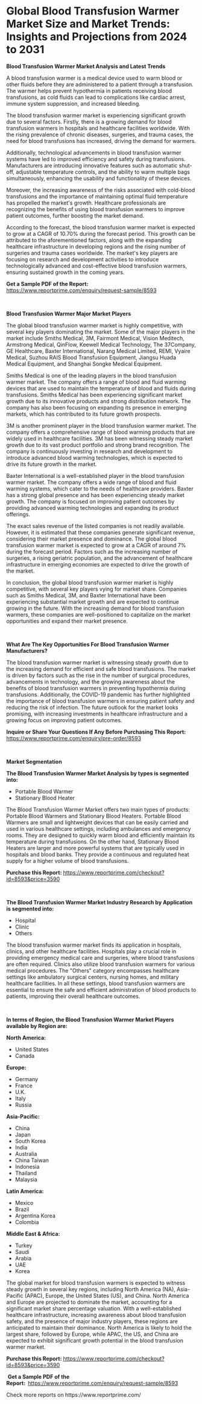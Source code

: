 <p><h1>Global Blood Transfusion Warmer Market Size and Market Trends: Insights and Projections from 2024 to 2031</h1></p><p><strong>Blood Transfusion Warmer Market Analysis and Latest Trends</strong></p>
<p><p>A blood transfusion warmer is a medical device used to warm blood or other fluids before they are administered to a patient through a transfusion. The warmer helps prevent hypothermia in patients receiving blood transfusions, as cold fluids can lead to complications like cardiac arrest, immune system suppression, and increased bleeding.</p><p>The blood transfusion warmer market is experiencing significant growth due to several factors. Firstly, there is a growing demand for blood transfusion warmers in hospitals and healthcare facilities worldwide. With the rising prevalence of chronic diseases, surgeries, and trauma cases, the need for blood transfusions has increased, driving the demand for warmers.</p><p>Additionally, technological advancements in blood transfusion warmer systems have led to improved efficiency and safety during transfusions. Manufacturers are introducing innovative features such as automatic shut-off, adjustable temperature controls, and the ability to warm multiple bags simultaneously, enhancing the usability and functionality of these devices.</p><p>Moreover, the increasing awareness of the risks associated with cold-blood transfusions and the importance of maintaining optimal fluid temperature has propelled the market's growth. Healthcare professionals are recognizing the benefits of using blood transfusion warmers to improve patient outcomes, further boosting the market demand.</p><p>According to the forecast, the blood transfusion warmer market is expected to grow at a CAGR of 10.70% during the forecast period. This growth can be attributed to the aforementioned factors, along with the expanding healthcare infrastructure in developing regions and the rising number of surgeries and trauma cases worldwide. The market's key players are focusing on research and development activities to introduce technologically advanced and cost-effective blood transfusion warmers, ensuring sustained growth in the coming years.</p></p>
<p><strong>Get a Sample PDF of the Report:&nbsp;</strong> <a href="https://www.reportprime.com/enquiry/request-sample/8593">https://www.reportprime.com/enquiry/request-sample/8593</a></p>
<p>&nbsp;</p>
<p><strong>Blood Transfusion Warmer Major Market Players</strong></p>
<p><p>The global blood transfusion warmer market is highly competitive, with several key players dominating the market. Some of the major players in the market include Smiths Medical, 3M, Fairmont Medical, Vision Meditech, Armstrong Medical, QinFlow, Keewell Medical Technology, The 37Company, GE Healthcare, Baxter International, Narang Medical Limited, REMI, Vyaire Medical, Suzhou RAIS Blood Transfusion Equipment, Jiangsu Huada Medical Equipment, and Shanghai Songke Medical Equipment.</p><p>Smiths Medical is one of the leading players in the blood transfusion warmer market. The company offers a range of blood and fluid warming devices that are used to maintain the temperature of blood and fluids during transfusions. Smiths Medical has been experiencing significant market growth due to its innovative products and strong distribution network. The company has also been focusing on expanding its presence in emerging markets, which has contributed to its future growth prospects.</p><p>3M is another prominent player in the blood transfusion warmer market. The company offers a comprehensive range of blood warming products that are widely used in healthcare facilities. 3M has been witnessing steady market growth due to its vast product portfolio and strong brand recognition. The company is continuously investing in research and development to introduce advanced blood warming technologies, which is expected to drive its future growth in the market.</p><p>Baxter International is a well-established player in the blood transfusion warmer market. The company offers a wide range of blood and fluid warming systems, which cater to the needs of healthcare providers. Baxter has a strong global presence and has been experiencing steady market growth. The company is focused on improving patient outcomes by providing advanced warming technologies and expanding its product offerings.</p><p>The exact sales revenue of the listed companies is not readily available. However, it is estimated that these companies generate significant revenue, considering their market presence and dominance. The global blood transfusion warmer market is expected to grow at a CAGR of around 7% during the forecast period. Factors such as the increasing number of surgeries, a rising geriatric population, and the advancement of healthcare infrastructure in emerging economies are expected to drive the growth of the market.</p><p>In conclusion, the global blood transfusion warmer market is highly competitive, with several key players vying for market share. Companies such as Smiths Medical, 3M, and Baxter International have been experiencing substantial market growth and are expected to continue growing in the future. With the increasing demand for blood transfusion warmers, these companies are well-positioned to capitalize on the market opportunities and expand their market presence.</p></p>
<p>&nbsp;</p>
<p><strong>What Are The Key Opportunities For Blood Transfusion Warmer Manufacturers?</strong></p>
<p><p>The blood transfusion warmer market is witnessing steady growth due to the increasing demand for efficient and safe blood transfusions. The market is driven by factors such as the rise in the number of surgical procedures, advancements in technology, and the growing awareness about the benefits of blood transfusion warmers in preventing hypothermia during transfusions. Additionally, the COVID-19 pandemic has further highlighted the importance of blood transfusion warmers in ensuring patient safety and reducing the risk of infection. The future outlook for the market looks promising, with increasing investments in healthcare infrastructure and a growing focus on improving patient outcomes.</p></p>
<p><strong>Inquire or Share Your Questions If Any Before Purchasing This Report:</strong> <a href="https://www.reportprime.com/enquiry/pre-order/8593">https://www.reportprime.com/enquiry/pre-order/8593</a></p>
<p>&nbsp;</p>
<p><strong>Market Segmentation</strong></p>
<p><strong>The Blood Transfusion Warmer Market Analysis by types is segmented into:</strong></p>
<p><ul><li>Portable Blood Warmer</li><li>Stationary Blood Heater</li></ul></p>
<p><p>The Blood Transfusion Warmer Market offers two main types of products: Portable Blood Warmers and Stationary Blood Heaters. Portable Blood Warmers are small and lightweight devices that can be easily carried and used in various healthcare settings, including ambulances and emergency rooms. They are designed to quickly warm blood and efficiently maintain its temperature during transfusions. On the other hand, Stationary Blood Heaters are larger and more powerful systems that are typically used in hospitals and blood banks. They provide a continuous and regulated heat supply for a higher volume of blood transfusions.</p></p>
<p><strong>Purchase this Report:&nbsp;</strong><a href="https://www.reportprime.com/checkout?id=8593&price=3590">https://www.reportprime.com/checkout?id=8593&price=3590</a></p>
<p>&nbsp;</p>
<p><strong>The Blood Transfusion Warmer Market Industry Research by Application is segmented into:</strong></p>
<p><ul><li>Hospital</li><li>Clinic</li><li>Others</li></ul></p>
<p><p>The blood transfusion warmer market finds its application in hospitals, clinics, and other healthcare facilities. Hospitals play a crucial role in providing emergency medical care and surgeries, where blood transfusions are often required. Clinics also utilize blood transfusion warmers for various medical procedures. The "Others" category encompasses healthcare settings like ambulatory surgical centers, nursing homes, and military healthcare facilities. In all these settings, blood transfusion warmers are essential to ensure the safe and efficient administration of blood products to patients, improving their overall healthcare outcomes.</p></p>
<p>&nbsp;</p>
<p><strong>In terms of Region, the Blood Transfusion Warmer Market Players available by Region are:</strong></p>
<p>
    <p> <strong> North America: </strong>
        <ul>
            <li>United States</li>
            <li>Canada</li>
        </ul>
        </p> 
    <p> <strong> Europe: </strong>
        <ul>
            <li>Germany</li>
            <li>France</li>
            <li>U.K.</li>
            <li>Italy</li>
            <li>Russia</li>
        </ul>
        </p> 
    <p> <strong> Asia-Pacific: </strong>
        <ul>
            <li>China</li>
            <li>Japan</li>
            <li>South Korea</li>
            <li>India</li>
            <li>Australia</li>
            <li>China Taiwan</li>
            <li>Indonesia</li>
            <li>Thailand</li>
            <li>Malaysia</li>
        </ul>
        </p> 
    <p> <strong> Latin America: </strong>
        <ul>
            <li>Mexico</li>
            <li>Brazil</li>
            <li>Argentina Korea</li>
            <li>Colombia</li>
        </ul>
        </p> 
    <p> <strong> Middle East & Africa: </strong>
        <ul>
            <li>Turkey</li>
            <li>Saudi</li>
            <li>Arabia</li>
            <li>UAE</li>
            <li>Korea</li>
        </ul>
    </p>
    </p>
<p><p>The global market for blood transfusion warmers is expected to witness steady growth in several key regions, including North America (NA), Asia-Pacific (APAC), Europe, the United States (US), and China. North America and Europe are projected to dominate the market, accounting for a significant market share percentage valuation. With a well-established healthcare infrastructure, increasing awareness about blood transfusion safety, and the presence of major industry players, these regions are anticipated to maintain their dominance. North America is likely to hold the largest share, followed by Europe, while APAC, the US, and China are expected to exhibit significant growth potential in the blood transfusion warmer market.</p></p>
<p><strong>Purchase this Report: </strong><a href="https://www.reportprime.com/checkout?id=8593&price=3590">https://www.reportprime.com/checkout?id=8593&price=3590</a></p>
<p>&nbsp;<strong>Get a Sample PDF of the Report:&nbsp;&nbsp;</strong><a href="https://www.reportprime.com/enquiry/request-sample/8593">https://www.reportprime.com/enquiry/request-sample/8593</a></p>
<p><strong></strong></p>
<p>Check more reports on https://www.reportprime.com/</p>